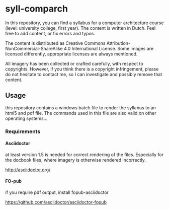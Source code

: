 syll-comparch
=============

In this repository, you can find a syllabus for a computer architecture course (level: university college, first year). The content is written in Dutch. 
Feel free to add content, or fix errors and typos.

The content is distributed as Creative Commons Attribution-NonCommercial-ShareAlike 4.0 International License.
Some images are licensed differently, appropriate licenses are always mentioned.

All imagery has been collected or crafted carefully, with respect to copyrights. However, if you think there is a copyright infringement, please do not hesitate to contact me, so I can investigate and possibly remove that content.



## Usage

this repository contains a windows batch file to render the syllabus to an html5 and pdf file. 
The commands used in this file are also valid on other operating systems...

### Requirements

#### Asciidoctor

at least version 1.5 is needed for correct rendering of the files. Especially for the docbook files, where imagery is otherwise rendered incorrectly.

http://asciidoctor.org/

#### FO-pub

if you require pdf output, install fopub-asciidoctor

https://github.com/asciidoctor/asciidoctor-fopub

